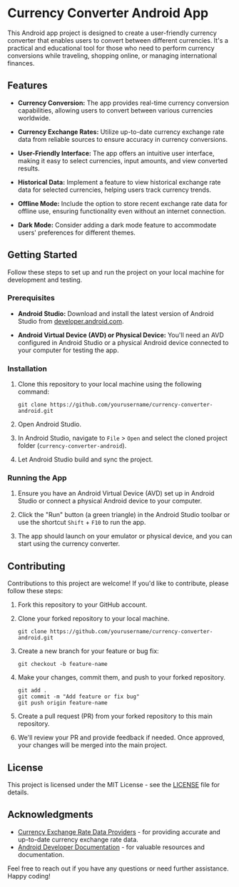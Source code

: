 # Currency Converter Android App

This Android app project is designed to create a user-friendly currency converter that enables users to convert between different currencies. It's a practical and educational tool for those who need to perform currency conversions while traveling, shopping online, or managing international finances.

## Features

- **Currency Conversion:** The app provides real-time currency conversion capabilities, allowing users to convert between various currencies worldwide.

- **Currency Exchange Rates:** Utilize up-to-date currency exchange rate data from reliable sources to ensure accuracy in currency conversions.

- **User-Friendly Interface:** The app offers an intuitive user interface, making it easy to select currencies, input amounts, and view converted results.

- **Historical Data:** Implement a feature to view historical exchange rate data for selected currencies, helping users track currency trends.

- **Offline Mode:** Include the option to store recent exchange rate data for offline use, ensuring functionality even without an internet connection.

- **Dark Mode:** Consider adding a dark mode feature to accommodate users' preferences for different themes.

## Getting Started

Follow these steps to set up and run the project on your local machine for development and testing.

### Prerequisites

- **Android Studio:** Download and install the latest version of Android Studio from [developer.android.com](https://developer.android.com/studio).

- **Android Virtual Device (AVD) or Physical Device:** You'll need an AVD configured in Android Studio or a physical Android device connected to your computer for testing the app.

### Installation

1. Clone this repository to your local machine using the following command:

   ```
   git clone https://github.com/yourusername/currency-converter-android.git
   ```

2. Open Android Studio.

3. In Android Studio, navigate to `File` > `Open` and select the cloned project folder (`currency-converter-android`).

4. Let Android Studio build and sync the project.

### Running the App

1. Ensure you have an Android Virtual Device (AVD) set up in Android Studio or connect a physical Android device to your computer.

2. Click the "Run" button (a green triangle) in the Android Studio toolbar or use the shortcut `Shift` + `F10` to run the app.

3. The app should launch on your emulator or physical device, and you can start using the currency converter.

## Contributing

Contributions to this project are welcome! If you'd like to contribute, please follow these steps:

1. Fork this repository to your GitHub account.

2. Clone your forked repository to your local machine.

   ```
   git clone https://github.com/yourusername/currency-converter-android.git
   ```

3. Create a new branch for your feature or bug fix:

   ```
   git checkout -b feature-name
   ```

4. Make your changes, commit them, and push to your forked repository.

   ```
   git add .
   git commit -m "Add feature or fix bug"
   git push origin feature-name
   ```

5. Create a pull request (PR) from your forked repository to this main repository.

6. We'll review your PR and provide feedback if needed. Once approved, your changes will be merged into the main project.

## License

This project is licensed under the MIT License - see the [LICENSE](LICENSE) file for details.

## Acknowledgments

- [Currency Exchange Rate Data Providers](insert-link) - for providing accurate and up-to-date currency exchange rate data.
- [Android Developer Documentation](https://developer.android.com/) - for valuable resources and documentation.

Feel free to reach out if you have any questions or need further assistance. Happy coding!
